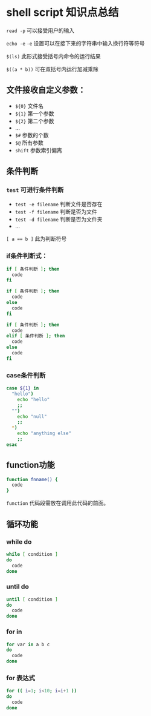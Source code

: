 # shell script 知识点总结

`read -p` 可以接受用户的输入

`echo -e` `-e` 设置可以在接下来的字符串中输入换行符等符号

`$(ls)` 此形式接受括号内命令的运行结果

`$((a * b))` 可在双括号内运行加减乘除

## 文件接收自定义参数：

- `${0}` 文件名
- `${1}` 第一个参数
- `${2}` 第二个参数
- ...
- `$#` 参数的个数
- `$@` 所有参数
- `shift` 参数索引偏离

## 条件判断

### `test` 可进行条件判断

- `test -e filename` 判断文件是否存在
- `test -f filename` 判断是否为文件
- `test -d filename` 判断是否为文件夹
- ...

`[ a == b ]` 此为判断符号

### if条件判断式：

```bash
if [ 条件判断 ]; then
  code
fi
```

```bash
if [ 条件判断 ]; then
  code
else
  code
fi
```

```bash
if [ 条件判断 ]; then
  code
elif [ 条件判断 ]; then
  code
else
  code
fi
```

### case条件判断

```bash
case ${1} in
  "hello")
    echo "hello"
    ;;
  "")
    echo "null"
    ;;
  *)
    echo "anything else"
    ;;
esac
```

## function功能

```bash
function fnname() {
  code
}
```

`function` 代码段需放在调用此代码的前面。

## 循环功能

### while do

```bash
while [ condition ]
do
  code
done
```

### until do

```bash
until [ condition ]
do
  code
done
```

### for in

```bash
for var in a b c
do
  code
done
```

### for 表达式

```bash
for (( i=1; i<10; i=i+1 ))
do
  code
done
```
